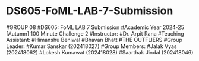 # DS605-FoML-LAB-7-Submission
#GROUP 08 
#DS605: FoML LAB 7 Submission 
#Academic Year 2024-25 [Autumn] 100 Minute Challenge 2
#Instructor: 
#Dr. Arpit Rana 
#Teaching Assistant: 
#Himanshu Beniwal 
#Bhavan Bhatt 
#THE OUTFLIERS 
#Group Leader: 
#Kumar Sanskar (202418027) 
#Group Members: 
#Jalak Vyas (202418062) 
#Lokesh Kumawat (202418028) 
#Saarthak Jindal (202418046)
